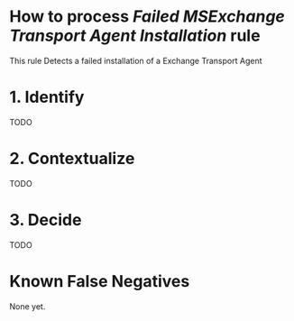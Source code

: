 # How to process *Failed MSExchange Transport Agent Installation* rule
This rule Detects a failed installation of a Exchange Transport Agent

# 1. Identify
TODO

# 2. Contextualize
TODO

# 3. Decide
TODO

# Known False Negatives
None yet.

